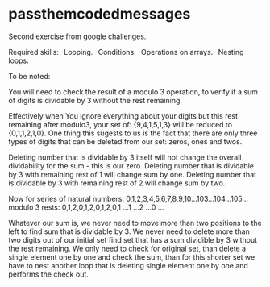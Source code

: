 # passthemcodedmessages
Second exercise from google challenges.

Required skills:
  -Looping.
  -Conditions.
  -Operations on arrays.
  -Nesting loops.
 
 
 To be noted:
 
 You will need to check the result of a modulo 3 operation, to verify if a sum of digits is dividable by 3 without the rest remaining.
 
 Effectively when You ignore everything about your digits but this rest remaining after modulo3, your set of:
 {9,4,1,5,1,3}
 will be reduced to 
 {0,1,1,2,1,0}.
 One thing this sugests to us is the fact that there are only three types of digits that can be deleted from our set: zeros, ones and twos.
 
 Deleting number that is dividable by 3 itself will not change the overall dividability for the sum - this is our zero.
 Deleting number that is dividable by 3 with remaining rest of 1 will change sum by one.
 Deleting number that is dividable by 3 with remaining rest of 2 will change sum by two.
 
 Now for series of natural numbers:
 0,1,2,3,4,5,6,7,8,9,10...103...104...105...
 modulo 3 rests:
 0,1,2,0,1,2,0,1,2,0,1 ...1  ...2  ...0  ...
 
 Whatever our sum is, we never need to move more than two positions to the left to find sum that is dividable by 3.
 We never need to delete more than two digits out of our initial set find set that has a sum dividible by 3 without the rest remaining.
 We only need to check for original set, 
 than delete a single element one by one and check the sum, 
 than for this shorter set we have to nest another loop that is deleting single element one by one and performs the check out. 
 
 
 
 
 
 
